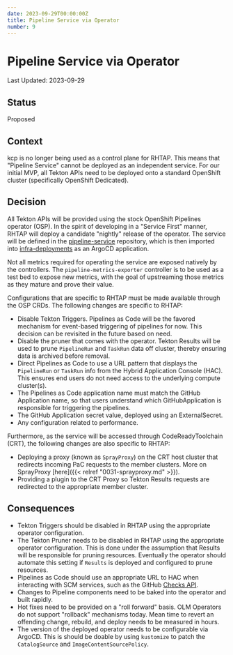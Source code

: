 ```yaml
---
date: 2023-09-29T00:00:00Z
title: Pipeline Service via Operator
number: 9
---
```

# Pipeline Service via Operator

Last Updated: 2023-09-29

## Status

Proposed

## Context

kcp is no longer being used as a control plane for RHTAP. This means that
"Pipeline Service" cannot be deployed as an independent service. For our
initial MVP, all Tekton APIs need to be deployed onto a standard OpenShift
cluster (specifically OpenShift Dedicated).

## Decision

All Tekton APIs will be provided using the stock OpenShift Pipelines operator (OSP).
In the spirit of developing in a "Service First" manner, RHTAP will deploy
a candidate "nightly" release of the operator. The service will be defined in
the [pipeline-service](https://github.com/openshift-pipelines/pipeline-service)
repository, which is then imported into
[infra-deployments](https://github.com/redhat-appstudio/infra-deployments) as
an ArgoCD application.

Not all metrics required for operating the service are exposed natively by the
controllers. The `pipeline-metrics-exporter` controller is to be used as a test
bed to expose new metrics, with the goal of upstreaming those metrics as they
mature and prove their value.

Configurations that are specific to RHTAP must be made available through
the OSP CRDs. The following changes are specific to RHTAP:

- Disable Tekton Triggers. Pipelines as Code will be the favored mechanism for
  event-based triggering of pipelines for now. This decision can be revisited
  in the future based on need.
- Disable the pruner that comes with the operator. Tekton Results will be used
  to prune `PipelineRun` and `TaskRun` data off cluster, thereby ensuring data
  is archived before removal.
- Direct Pipelines as Code to use a URL pattern that displays the `PipelineRun`
  or `TaskRun` info from the Hybrid Application Console (HAC). This ensures
  end users do not need access to the underlying compute cluster(s).
- The Pipelines as Code application name must match the GitHub Application name, so that users understand which GitHubApplication is responsible for triggering the pipelines.
- The GitHub Application secret value, deployed using an ExternalSecret.
- Any configuration related to performance.

Furthermore, as the service will be accessed through CodeReadyToolchain (CRT), the
following changes are also specific to RHTAP:
- Deploying a proxy (known as `SprayProxy`) on the CRT host cluster that redirects
  incoming PaC requests to the member clusters. More on SprayProxy [here]({{< relref "0031-sprayproxy.md" >}}).
- Providing a plugin to the CRT Proxy so Tekton Results requests are redirected
  to the appropriate member cluster.

## Consequences

- Tekton Triggers should be disabled in RHTAP using the appropriate operator
  configuration.
- The Tekton Pruner needs to be disabled in RHTAP using the appropriate
  operator configuration. This is done under the assumption that Results will
  be responsible for pruning resources. Eventually the operator should automate
  this setting if `Results` is deployed and configured to prune resources.
- Pipelines as Code should use an appropriate URL to HAC when interacting with
  SCM services, such as the GitHub
  [Checks API](https://docs.github.com/en/rest/guides/getting-started-with-the-checks-api?apiVersion=2022-11-28).
- Changes to Pipeline components need to be baked into the operator and built
  rapidly.
- Hot fixes need to be provided on a "roll forward" basis. OLM Operators do not
  support "rollback" mechanisms today. Mean time to revert an offending change,
  rebuild, and deploy needs to be measured in hours.
- The version of the deployed operator needs to be configurable via ArgoCD.
  This is should be doable by using `kustomize` to patch the `CatalogSource` and `ImageContentSourcePolicy`.
